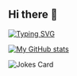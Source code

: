 ## Hi there 👋
[![Typing SVG](https://readme-typing-svg.demolab.com?font=Comic+Sans&size=26&pause=1000&color=69F7C2&background=CBE4FF00&center=true&vCenter=true&width=435&lines=Hey+There%2C+I+am+PictoDEV)](https://git.io/typing-svg)

[![My GitHub stats](https://github-readme-stats.vercel.app/api?username=PictoDEV&theme=tokyonight)](https://github.com/PictoDEV/github-readme-stats)
<!-- Markdown -->

![Jokes Card](https://readme-jokes.vercel.app/api)




